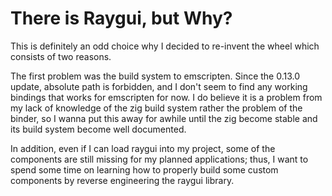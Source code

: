# There is Raygui, but Why?

This is definitely an odd choice why I decided to re-invent the wheel which consists of two reasons.

The first problem was the build system to emscripten. Since the 0.13.0 update, absolute path is forbidden, and I don't seem to find any working bindings that works for emscripten for now. I do believe it is a problem from my lack of knowledge of the zig build system rather the problem of the binder, so I wanna put this away for awhile until the zig become stable and its build system become well documented.

In addition, even if I can load raygui into my project, some of the components are still missing for my planned applications; thus, I want to spend some time on learning how to properly build some custom components by reverse engineering the raygui library.